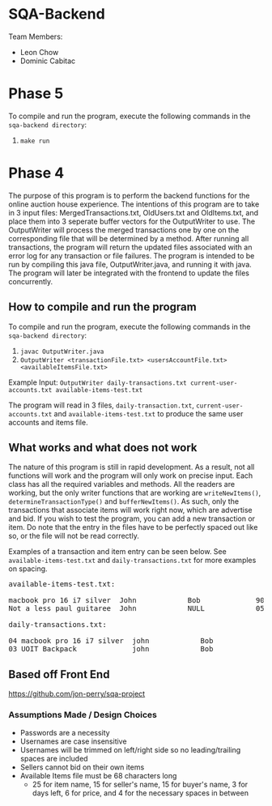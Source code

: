 # SQA-Backend
Team Members:    
- Leon Chow  
- Dominic Cabitac

# Phase 5
To compile and run the program, execute the following commands in the `sqa-backend directory`:
1. `make run`

# Phase 4
The purpose of this program is to perform the backend functions for the online auction house experience. The intentions of this program are to take in 3 input files: MergedTransactions.txt, OldUsers.txt and OldItems.txt, and place them into 3 seperate buffer vectors for the OutputWriter to use. The OutputWriter will process the merged transactions one by one on the corresponding file that will be determined by a method. After running all transactions, the program will return the updated files associated with an error log for any transaction or file failures. The program is intended to be run by compiling this java file, OutputWriter.java, and running it with java. The program will later be integrated with the frontend to update the files concurrently. 

## How to compile and run the program
To compile and run the program, execute the following commands in the `sqa-backend directory`:
1. `javac OutputWriter.java`
2. `OutputWriter <transactionFile.txt> <usersAccountFile.txt> <availableItemsFile.txt>`

Example Input: `OutputWriter daily-transactions.txt current-user-accounts.txt available-items-test.txt`

The program will read in 3 files, `daily-transaction.txt`, `current-user-accounts.txt` and `available-items-test.txt` to produce the same user accounts and items file.

## What works and what does not work
The nature of this program is still in rapid development. As a result, not all functions will work and the program will only work on precise input. Each class has all the required variables and methods. All the readers are working, but the only writer functions that are working are `writeNewItems()`, `determineTransactionType()` and `bufferNewItems()`. As such, only the transactions that associate items will work right now, which are advertise and bid. If you wish to test the program, you can add a new transaction or item. 
Do note that the entry in the files have to be perfectly spaced out like so, or the file will not be read correctly. 

Examples of a transaction and item entry can be seen below. See `available-items-test.txt` and `daily-transactions.txt` for more examples on spacing.
<pre>
available-items-test.txt:

macbook pro 16 i7 silver  John            Bob             900 700.00
Not a less paul guitaree  John            NULL            050 699.99

daily-transactions.txt:
  
04 macbook pro 16 i7 silver  john            Bob             700.00
03 UOIT Backpack             john            Bob             100 700.00
</pre>
## Based off Front End
https://github.com/jon-perry/sqa-project

### Assumptions Made / Design Choices
- Passwords are a necessity
- Usernames are case insensitive
- Usernames will be trimmed on left/right side so no leading/trailing spaces are included
- Sellers cannot bid on their own items
- Available Items file must be 68 characters long
    - 25 for item name, 15 for seller's name, 15 for buyer's name, 3 for days left, 6 for price, and 4 for the necessary spaces in between

